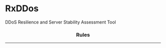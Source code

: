 # RxDDos
DDoS Resilience and Server Stability Assessment Tool

<h3><p align="center">Rules</p></h3>

---

